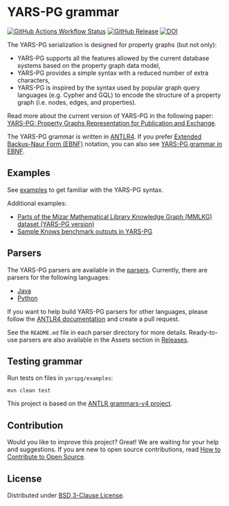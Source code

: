 # YARS-PG grammar

[![GitHub Actions Workflow Status](https://img.shields.io/github/actions/workflow/status/lszeremeta/yarspg/pre-release.yml?label=Test%20and%20pre-release)](https://github.com/lszeremeta/yarspg/actions/workflows/pre-release.yml) [![GitHub Release](https://img.shields.io/github/v/release/lszeremeta/yarspg)](https://github.com/lszeremeta/yarspg/releases/latest) [![DOI](https://zenodo.org/badge/161351716.svg)](https://zenodo.org/badge/latestdoi/161351716)

The YARS-PG serialization is designed for property graphs (but not only):

* YARS-PG supports all the features allowed by the current database systems based on the property graph data model,
* YARS-PG provides a simple syntax with a reduced number of extra characters,
* YARS-PG is inspired by the syntax used by popular graph query languages (e.g. Cypher and GQL) to encode the structure
  of a property graph (i.e. nodes, edges, and properties).

Read more about the current version of YARS-PG in the following
paper: [YARS-PG: Property Graphs Representation for Publication and Exchange](https://ieeexplore.ieee.org/document/10536116).

The YARS-PG grammar is written in [ANTLR4](https://github.com/antlr/antlr4). If you
prefer [Extended Backus-Naur Form (EBNF)](https://www.w3.org/TR/REC-xml/#sec-notation) notation, you can also
see [YARS-PG grammar in EBNF](https://github.com/lszeremeta/antlr-yarspg/blob/main/other-notations/YARSpg.ebnf).

## Examples

See [examples](https://github.com/lszeremeta/yarspg/tree/main/yarspg/examples) to get familiar with the YARS-PG syntax.

Additional examples:

* [Parts of the Mizar Mathematical Library Knowledge Graph (MMLKG) dataset (YARS-PG version)](https://figshare.com/articles/dataset/Parts_of_the_Mizar_Mathematical_Library_Knowledge_Graph_MMLKG_dataset_YARS-PG_version_/25139015)
* [Sample Knows benchmark outputs in YARS-PG](https://figshare.com/articles/dataset/Sample_Knows_benchmark_outputs_in_YARS-PG/25139189)

## Parsers

The YARS-PG parsers are available in the [parsers](https://github.com/lszeremeta/yarspg/blob/main/parsers). Currently,
there are parsers for the following languages:

* [Java](https://github.com/lszeremeta/yarspg/blob/main/parsers/java)
* [Python](https://github.com/lszeremeta/yarspg/blob/main/parsers/python)

If you want to help build YARS-PG parsers for other languages, please follow
the [ANTLR4 documentation](https://github.com/antlr/antlr4/tree/dev/doc) and create a pull request.

See the ``README.md`` file in each parser directory for more details. Ready-to-use parsers are also available in the
Assets section in [Releases](https://github.com/lszeremeta/yarspg/releases).

## Testing grammar

Run tests on files in ``yarspg/examples``:

```shell
mvn clean test
```

This project is based on the [ANTLR grammars-v4 project](https://github.com/antlr/grammars-v4).

## Contribution

Would you like to improve this project? Great! We are waiting for your help and suggestions. If you are new to open
source contributions, read [How to Contribute to Open Source](https://opensource.guide/how-to-contribute/).

## License

Distributed under [BSD 3-Clause License](https://github.com/lszeremeta/yarspg/blob/main/LICENSE).
